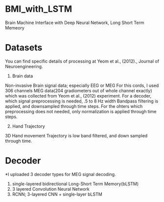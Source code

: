 # BMI_with_LSTM
Brain Machine Interface with Deep Neural Network, Long Short Term Memeory

# Datasets
You can find specific details of processing at Yeom et al., (2012)., Journal of Neuroengineering.
1) Brain data

Non-invasive Brain signal data; especially EEG or MEG For this cords, I used 306 channels MEG data(204 gradiometers out of whole channel exactly) which was collected from Yeom et al., (2012) experiment. For a decoder, which signal preprocessing is needed, .5 to 8 Hz width Bandpass filtering is applied, and downsampled through time steps. For the ohters which preprocessing does not needed, only normalization is applied through time steps.

2) Hand Trajectory

3D Hand movement Trajectory is low band filtered, and down sampled through time.

# Decoder

*I uploaded 3 decoder types for MEG signal decoding.

1) single-layered bidirectional Long-Short Term Memory(bLSTM)
2) 3 layered Convolution Neural Network
3) RCNN; 3-layered CNN + single-layer bLSTM
